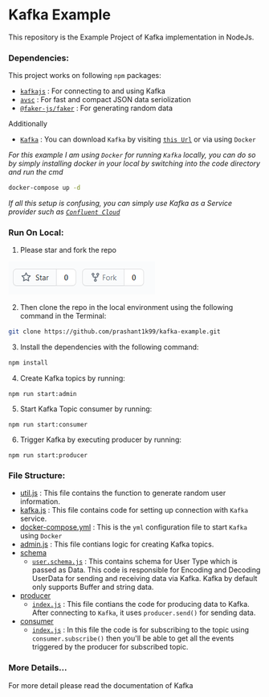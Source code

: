 # Kafka Example

This repository is the Example Project of Kafka implementation in NodeJs.


### Dependencies:

This project works on following `npm` packages:
* [`kafkajs`](https://www.npmjs.com/package/kafkajs) : For connecting to and using Kafka
* [`avsc`](https://www.npmjs.com/package/avsc) : For fast and compact JSON data seriolization
* [`@faker-js/faker`](https://www.npmjs.com/package/@faker-js/faker) : For generating random data

Additionally
* [`Kafka`](https://kafka.apache.org/) : You can download `Kafka` by visiting [`this Url`](https://kafka.apache.org/downloads) or via using `Docker`

*For this example I am using `Docker` for running `Kafka` locally, you can do so by simply installing docker in your local by switching into the code directory and run the cmd*
 ```sh
docker-compose up -d
```

*If all this setup is confusing, you can simply use Kafka as a Service provider such as [`Confluent Cloud`](https://www.confluent.io/)*

### Run On Local:
1. Please star and fork the repo

![](https://raw.githubusercontent.com/prashant1k99/JWT-example/main/asset/fork.png)

2. Then clone the repo in the local environment using the following command in the Terminal:
```sh
git clone https://github.com/prashant1k99/kafka-example.git
```

3. Install the dependencies with the following command:
```sh
npm install
```

4. Create Kafka topics by running:
```
npm run start:admin
```

5. Start Kafka Topic consumer by running:
```
npm run start:consumer
```

6. Trigger Kafka by executing producer by running:
```
npm run start:producer
```



### File Structure:
* [util.js](https://github.com/prashant1k99/kafka-example/blob/main/util.js) : This file contains the function to generate random user information.
* [kafka.js](https://github.com/prashant1k99/kafka-example/tree/main/kafka.js) : This file contains code for setting up connection with `Kafka` service.
* [docker-compose.yml](https://github.com/prashant1k99/kafka-example/blob/main/docker-compose.yml) : This is the `yml` configuration file to start `Kafka` using `Docker`
* [admin.js](https://github.com/prashant1k99/kafka-example/blob/main/admin.js) : This file contians logic for creating Kafka topics.
* [schema](https://github.com/prashant1k99/kafka-example/tree/main/schema)
  - [`user.schema.js`](https://github.com/prashant1k99/kafka-example/blob/main/schema/user.schema.js) : This contains schema for User Type which is passed as Data. This code is responsible for Encoding and Decoding UserData for sending and receiving data via Kafka. Kafka by default only supports Buffer and string data.
* [producer](https://github.com/prashant1k99/kafka-example/tree/main/producer)
  - [`index.js`](https://github.com/prashant1k99/kafka-example/blob/main/producer/index.js) : This file contians the code for producing data to Kafka. After connecting to `Kafka`, it uses `producer.send()` for sending data.
* [consumer](https://github.com/prashant1k99/kafka-example/tree/main/cosnumer)
  - [`index.js`](https://github.com/prashant1k99/kafka-example/blob/main/consumer/index.js) : In this file the code is for subscribing to the topic using `consumer.subscribe()` then you'll be able to get all the events triggered by the producer for subscribed topic.


### More Details...
For more detail please read the documentation of Kafka